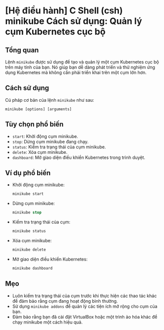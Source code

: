 # [Hệ điều hành] C Shell (csh) minikube Cách sử dụng: Quản lý cụm Kubernetes cục bộ

## Tổng quan
Lệnh `minikube` được sử dụng để tạo và quản lý một cụm Kubernetes cục bộ trên máy tính của bạn. Nó giúp bạn dễ dàng phát triển và thử nghiệm ứng dụng Kubernetes mà không cần phải triển khai trên một cụm lớn hơn.

## Cách sử dụng
Cú pháp cơ bản của lệnh `minikube` như sau:
```
minikube [options] [arguments]
```

## Tùy chọn phổ biến
- `start`: Khởi động cụm minikube.
- `stop`: Dừng cụm minikube đang chạy.
- `status`: Kiểm tra trạng thái của cụm minikube.
- `delete`: Xóa cụm minikube.
- `dashboard`: Mở giao diện điều khiển Kubernetes trong trình duyệt.

## Ví dụ phổ biến
- Khởi động cụm minikube:
  ```csh
  minikube start
  ```

- Dừng cụm minikube:
  ```csh
  minikube stop
  ```

- Kiểm tra trạng thái của cụm:
  ```csh
  minikube status
  ```

- Xóa cụm minikube:
  ```csh
  minikube delete
  ```

- Mở giao diện điều khiển Kubernetes:
  ```csh
  minikube dashboard
  ```

## Mẹo
- Luôn kiểm tra trạng thái của cụm trước khi thực hiện các thao tác khác để đảm bảo rằng cụm đang hoạt động bình thường.
- Sử dụng `minikube addons` để quản lý các tiện ích mở rộng cho cụm của bạn.
- Đảm bảo rằng bạn đã cài đặt VirtualBox hoặc một trình ảo hóa khác để chạy minikube một cách hiệu quả.